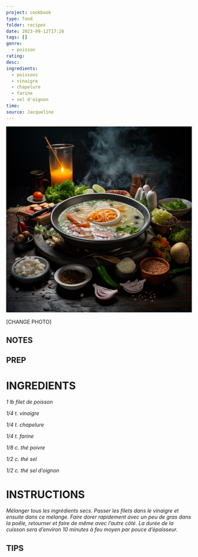 ```yaml
---
project: cookbook
type: food
folder: recipes
date: 2023-09-12T17:26
tags: []
genre:
  - poisson
rating: 
desc: 
ingredients:
  - poissons
  - vinaigre
  - chapelure
  - farine
  - sel d'oignon
time: 
source: Jacqueline
---
```


![IMAGE](_default.png)


[CHANGE PHOTO]


## NOTES




## PREP


# INGREDIENTS

_1 lb filet de poisson_

_1/4 t. vinaigre_

_1/4 t. chapelure_

_1/4 t. farine_

_1/8 c. thé poivre_

_1/2 c. thé sel_

_1/2 c. thé sel d’oignon_


# INSTRUCTIONS

_Mélanger tous les ingrédients secs. Passer_
_les filets dans le vinaigre et ensuite dans ce_
_mélange. Faire dorer rapidement avec un peu_
_de gras dans la poêle, retourner et faire de_
_même avec l’autre côté. La durée de la cuisson_
_sera d’environ 10 minutes à feu moyen par_
_pouce d’épaisseur._

## TIPS



